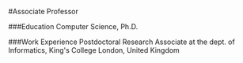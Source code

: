 #Associate Professor


###Education
Computer Science, Ph.D.

###Work Experience
Postdoctoral Research Associate at the dept. of Informatics, King's College London, United Kingdom
